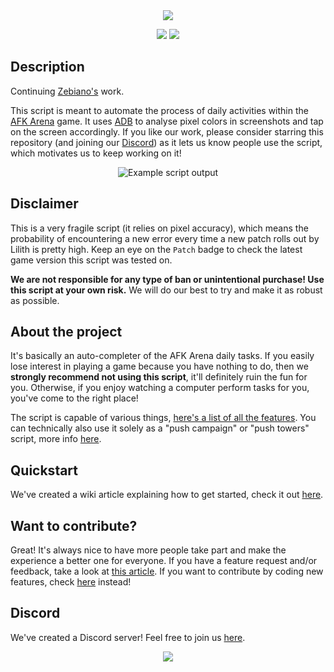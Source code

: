 <!-- Header -->
<div align="center">
   <a href="https://github.com/kyechan99/capsule-render">
      <img align="center" src="https://capsule-render.vercel.app/api?type=waving&color=gradient&height=250&section=header&text=AFK-Daily&fontAlign=30&fontAlignY=35&fontSize=70&desc=Automate%20daily%20activities%20within%20the%20AFK%20Arena%20game&descAlign=55&descSize=25" />
   </a>

   <!-- Badges -->
   <a alt="Discord" href="https://discord.gg/Fq2cfqjp8D"><img src="https://img.shields.io/discord/859136061049143307?label=Discord&logo=discord"></img></a>
   <a alt="Language" href="https://www.gnu.org/software/bash/"><img src="https://img.shields.io/badge/Language-Shell-yellow.svg"></img></a>
   </br>
</div>

## Description

Continuing [Zebiano's](https://github.com/zebscripts/AFK-Daily) work.

This script is meant to automate the process of daily activities within the [AFK Arena](https://play.google.com/store/apps/details?id=com.lilithgame.hgame.gp&hl=en_US) game. It uses [ADB](https://developer.android.com/studio/command-line/adb) to analyse pixel colors in screenshots and tap on the screen accordingly. If you like our work, please consider starring this repository (and joining our [Discord](https://discord.gg/Fq2cfqjp8D)) as it lets us know people use the script, which motivates us to keep working on it!

<p align="center"><img src="https://i.imgur.com/zgGm8GE.png" alt="Example script output"></p>
<!-- Need to update the capture-->

## Disclaimer

This is a very fragile script (it relies on pixel accuracy), which means the probability of encountering a new error every time a new patch rolls out by Lilith is pretty high. Keep an eye on the `Patch` badge to check the latest game version this script was tested on.

**We are not responsible for any type of ban or unintentional purchase! Use this script at your own risk.** We will do our best to try and make it as robust as possible.

## About the project

It's basically an auto-completer of the AFK Arena daily tasks. If you easily lose interest in playing a game because you have nothing to do, then we **strongly recommend not using this script**, it'll definitely ruin the fun for you. Otherwise, if you enjoy watching a computer perform tasks for you, you've come to the right place!

The script is capable of various things, [here's a list of all the features](https://github.com/delgatojr/AFK-Daily/wiki/Features). You can technically also use it solely as a "push campaign" or "push towers" script, more info [here](https://github.com/delgatojr/AFK-Daily/wiki/Features#push-campaigntowers-only).

## Quickstart

We've created a wiki article explaining how to get started, check it out [here](https://github.com/delgatojr/AFK-Daily/wiki/Get-started).

## Want to contribute?

Great! It's always nice to have more people take part and make the experience a better one for everyone. If you have a feature request and/or feedback, take a look at [this article](https://github.com/delgatojr/AFK-Daily/wiki/Feature-Requests). If you want to contribute by coding new features, check [here](https://github.com/delgatojr/AFK-Daily/wiki/Contribute) instead!

## Discord

We've created a Discord server! Feel free to join us [here](https://discord.com/invite/Fq2cfqjp8D).
<!-- Footer -->
<div align="center">
   <a href="https://github.com/kyechan99/capsule-render">
      <img align="center" src="https://capsule-render.vercel.app/api?section=footer&type=waving&color=gradient&height=100" />
   </a>
</div>
